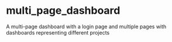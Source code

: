 # multi_page_dashboard
A multi-page dashboard with a login page and multiple pages with dashboards representing different projects
